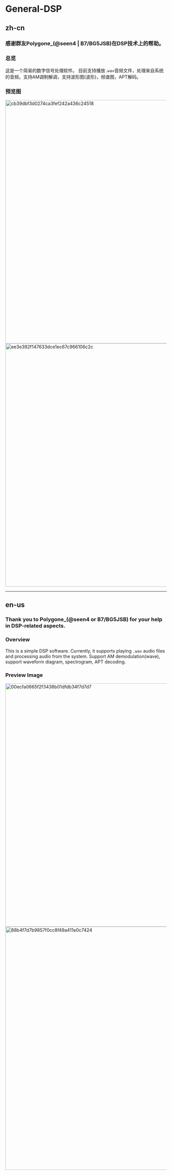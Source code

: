# General-DSP

## zh-cn
### 感谢群友Polygone_(@seen4 | B7/BG5JSB)在DSP技术上的帮助。
### 总览
这是一个简易的数字信号处理软件。
目前支持播放`.wav`音频文件，处理来自系统的音频。支持AM调制解调，支持波形图(波形)，频谱图，APT解码。 

### 预览图
<img width="1280" height="760" alt="cb39dbf3d0274ca3fef242a436c24518" src="https://github.com/user-attachments/assets/325a7421-52d3-48ae-b8ce-ad1211f07267" />
<img width="1280" height="760" alt="ee3e392f147633dce1ec67c966106c2c" src="https://github.com/user-attachments/assets/feb9664c-b270-4751-8b58-5cbbaf69499c" />


---

## en-us
### Thank you to Polygone_(@seen4 or B7/BG5JSB) for your help in DSP-related aspects.
### Overview
This is a simple DSP software.
Currently, it supports playing `.wav` audio files and processing audio from the system. Support AM demodulation(wave), support waveform diagram, spectrogram, APT decoding.

### Preview Image
<img width="1280" height="760" alt="00ecfa0665f2f3436b01dfdb34f7d7d7" src="https://github.com/user-attachments/assets/853331ee-2b14-4ccd-8bc2-d1b03b9fe620" />
<img width="1280" height="760" alt="88b4f7d7b9857f0cc8f49a411e0c7424" src="https://github.com/user-attachments/assets/f2119ca1-b810-430a-98d2-169eab0e34f2" />

